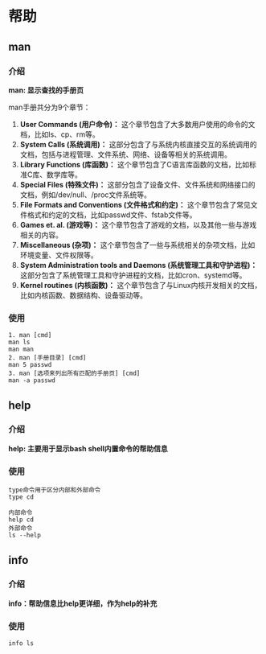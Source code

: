 # 帮助

## man

### 介绍

**man: 显示查找的手册页**

man手册共分为9个章节：

1. **User Commands (用户命令)：** 这个章节包含了大多数用户使用的命令的文档，比如ls、cp、rm等。
2. **System Calls (系统调用)：** 这部分包含了与系统内核直接交互的系统调用的文档，包括与进程管理、文件系统、网络、设备等相关的系统调用。
3. **Library Functions (库函数)：** 这个章节包含了C语言库函数的文档，比如标准C库、数学库等。
4. **Special Files (特殊文件)：** 这部分包含了设备文件、文件系统和网络接口的文档，例如/dev/null、/proc文件系统等。
5. **File Formats and Conventions (文件格式和约定)：** 这个章节包含了常见文件格式和约定的文档，比如passwd文件、fstab文件等。
6. **Games et. al. (游戏等)：** 这个章节包含了游戏的文档，以及其他一些与游戏相关的内容。
7. **Miscellaneous (杂项)：** 这个章节包含了一些与系统相关的杂项文档，比如环境变量、文件权限等。
8. **System Administration tools and Daemons (系统管理工具和守护进程)：** 这部分包含了系统管理工具和守护进程的文档，比如cron、systemd等。
9. **Kernel routines (内核函数)：** 这个章节包含了与Linux内核开发相关的文档，比如内核函数、数据结构、设备驱动等。

### 使用

```
1. man [cmd] 
man ls
man man
2. man [手册目录] [cmd]
man 5 passwd
3. man [选项来列出所有匹配的手册页] [cmd]
man -a passwd
```

## help

### 介绍

**help: 主要用于显示bash shell内置命令的帮助信息**

### 使用

```
type命令用于区分内部和外部命令
type cd 

内部命令
help cd 
外部命令
ls --help
```

## info

### 介绍

**info：帮助信息比help更详细，作为help的补充**

### 使用

```
info ls
```

